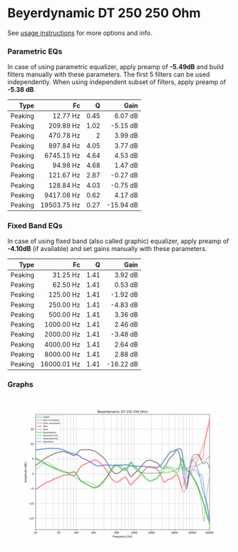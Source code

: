 # Beyerdynamic DT 250 250 Ohm
See [usage instructions](https://github.com/jaakkopasanen/AutoEq#usage) for more options and info.

### Parametric EQs
In case of using parametric equalizer, apply preamp of **-5.49dB** and build filters manually
with these parameters. The first 5 filters can be used independently.
When using independent subset of filters, apply preamp of **-5.38 dB**.

| Type    | Fc          |    Q | Gain      |
|--------:|------------:|-----:|----------:|
| Peaking | 12.77 Hz    | 0.45 | 6.07 dB   |
| Peaking | 209.89 Hz   | 1.02 | -5.15 dB  |
| Peaking | 470.78 Hz   | 2    | 3.99 dB   |
| Peaking | 897.84 Hz   | 4.05 | 3.77 dB   |
| Peaking | 6745.15 Hz  | 4.64 | 4.53 dB   |
| Peaking | 94.98 Hz    | 4.68 | 1.47 dB   |
| Peaking | 121.67 Hz   | 2.87 | -0.27 dB  |
| Peaking | 128.84 Hz   | 4.03 | -0.75 dB  |
| Peaking | 9417.08 Hz  | 0.62 | 4.17 dB   |
| Peaking | 19503.75 Hz | 0.27 | -15.94 dB |

### Fixed Band EQs
In case of using fixed band (also called graphic) equalizer, apply preamp of **-4.10dB**
(if available) and set gains manually with these parameters.

| Type    | Fc          |    Q | Gain      |
|--------:|------------:|-----:|----------:|
| Peaking | 31.25 Hz    | 1.41 | 3.92 dB   |
| Peaking | 62.50 Hz    | 1.41 | 0.53 dB   |
| Peaking | 125.00 Hz   | 1.41 | -1.92 dB  |
| Peaking | 250.00 Hz   | 1.41 | -4.83 dB  |
| Peaking | 500.00 Hz   | 1.41 | 3.36 dB   |
| Peaking | 1000.00 Hz  | 1.41 | 2.46 dB   |
| Peaking | 2000.00 Hz  | 1.41 | -3.48 dB  |
| Peaking | 4000.00 Hz  | 1.41 | 2.64 dB   |
| Peaking | 8000.00 Hz  | 1.41 | 2.88 dB   |
| Peaking | 16000.01 Hz | 1.41 | -16.22 dB |

### Graphs
![](./Beyerdynamic%20DT%20250%20250%20Ohm.png)